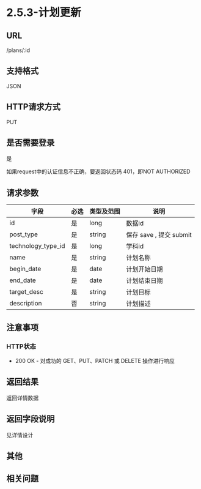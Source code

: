 # 2.5.3-计划更新

## URL

/plans/:id

## 支持格式

JSON

## HTTP请求方式

PUT

## 是否需要登录

是

如果request中的认证信息不正确，要返回状态码 401，即NOT AUTHORIZED

## 请求参数

字段 | 必选 | 类型及范围 | 说明
----|------|----------|-------------
id                  |   是   | long    | 数据id
post_type           |   是   | string  | 保存 save , 提交 submit
technology_type_id  |   是   | long    | 学科id
name                |   是   | string  | 计划名称
begin_date          |   是   | date    | 计划开始日期
end_date            |   是   | date    | 计划结束日期
target_desc         |   是   | string  | 计划目标
description         |   否   | string  | 计划描述

## 注意事项

### HTTP状态

- 200 OK - 对成功的 GET、PUT、PATCH 或 DELETE 操作进行响应

## 返回结果

返回详情数据

## 返回字段说明

见详情设计

## 其他

## 相关问题

